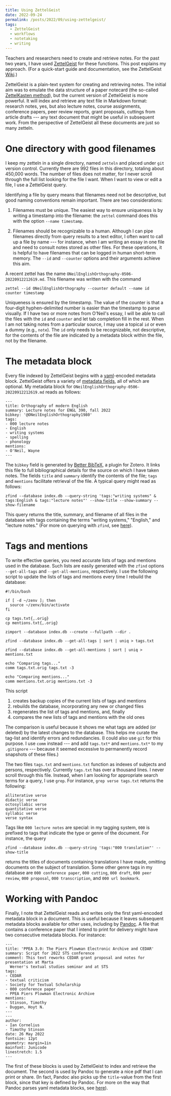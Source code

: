 ```yaml
---
title: Using ZettelGeist
date: 2022-09-24
permalink: /posts/2022/09/using-zettelgeist/
tags:
  - ZettelGeist
  - workflows
  - notetaking
  - writing
---
```


Teachers and researchers need to create and retrieve notes.
For the past two years, I have used [ZettelGeist](https://zettelgeist.github.io/) for these functions.
This post explains my approach.
(For a quick-start guide and documentation, see the ZettelGeist [Wiki](https://github.com/ZettelGeist/zettelgeist/wiki).)

ZettelGeist is a plain-text system for creating and retrieving notes.
The initial aim was to emulate the data structure of a paper notecard (the so-called [ZettelKasten method](https://en.wikipedia.org/wiki/Zettelkasten)), but the current version of ZettelGeist is more powerful.
It will index and retrieve any text file in Markdown format:
research notes, yes, but also
lecture notes,
course assignments,
conference papers,
peer review reports,
grant proposals,
cuttings from article drafts --- any text document that might be useful in subsequent work.
From the perspective of ZettelGeist all these documents are just so many zetteln.

# One directory with good filenames
I keep my zetteln in a single directory, named `zetteln` and placed under `git` version control.
Currently there are 992 files in this directory, totaling about 450,000 words.
The number of files does not matter, for I never scroll through the full list looking for the file I want.
When I want to view or edit a file, I use a ZettelGeist query.

Identifying a file by query means that filenames need not be descriptive, but good naming conventions remain important.
There are two considerations:

1. Filenames must be unique.
The easiest way to ensure uniqueness is by writing a timestamp into the filename: the `zettel` command does this with the option `--name timestamp`.

2. Filenames should be recognizable to a human.
Although I can pipe filenames directly from query results to a text editor, I often want to call up a file by name --- for instance, when I am writing an essay in one file and need to consult notes stored as other files.
For these operations, it is helpful to have filenames that can be logged in human short-term memory.
The `--id` and `--counter` options and their arguments achieve this aim.

A recent zettel has the name `ONeilEnglishOrthography-0506-20220912212619.md`.
This filename was written with the command

```
zettel --id ONeilEnglishOrthography --counter default --name id counter timestamp
```

Uniqueness is ensured by the timestamp.
The value of the counter is that a four-digit hyphen-delimited number is easier than the timestamp to parse visually.
If I have two or more notes from O'Neil's essay, I will be able to call the files with the `id` and `counter` and let tab completion fill in the rest.
When I am not taking notes from a particular source, I may use a topical `id` or even a dummy (e.g., `note`).
The `id` only needs to be recognizable, not descriptive, for the contents of the file are indicated by a metadata block within the file, not by the filename.

# The metadata block

Every file indexed by ZettelGeist begins with a [yaml](https://en.wikipedia.org/wiki/YAML)-encoded metadata block.
ZettelGeist offers a variety of [metadata fields](https://github.com/ZettelGeist/zettelgeist/wiki/Getting-Started#zettelgeist-fields), all of which are optional.
My metadata block for `ONeilEnglishOrthography-0506-20220912212619.md` reads as follows:

```
---
title: Orthography of modern English
summary: Lecture notes for ENGL 390, fall 2022
bibkey: '@ONeilEnglishOrthography1980'
tags:
- 000 lecture notes
- English
- writing systems
- spelling
- phonology
mentions:
- O'Neil, Wayne
---
```

The `bibkey` field is generated by [Better BibTeX](https://retorque.re/zotero-better-bibtex/), a plugin for Zotero.
It links this file to full bibliographical details for the source on which I have taken notes.
The fields `title` and `summary` identify the contents of the file; `tags` and `mentions` facilitate retrieval of the file.
A typical query might read as follows:

```
zfind --database index.db --query-string 'tags:"writing systems" & tags:English & tags:"lecture notes"' --show-title --show-summary --show-filename
```

This query returns the title, summary, and filename of all files in the database with tags containing the terms "writing systems," "English," and "lecture notes."
(For more on querying with `zfind`, see [here](https://github.com/ZettelGeist/zettelgeist/wiki/Getting-Started#retrieving-cards)).

# Tags and mentions

To write effective queries, you need accurate lists of tags and mentions used in the database.
Such lists are easily generated with the `zfind` options `--get-all-tags` and `--get-all-mentions`, respectively.
I use the following script to update the lists of tags and mentions every time I rebuild the database:

```
#!/bin/bash

if [ -d ~/zenv ]; then
  source ~/zenv/bin/activate
fi

cp tags.txt{,.orig}
cp mentions.txt{,.orig}

zimport --database index.db --create --fullpath --dir .

zfind --database index.db --get-all-tags | sort | uniq > tags.txt

zfind --database index.db --get-all-mentions | sort | uniq > mentions.txt

echo "Comparing tags..."
comm tags.txt.orig tags.txt -3

echo "Comparing mentions..."
comm mentions.txt.orig mentions.txt -3
```

This script

1. creates backup copies of the current lists of tags and mentions
2. rebuilds the database, incorporating any new or changed files
3. regenerates the list of tags and mentions, and, finally
4. compares the new lists of tags and mentions with the old ones

The comparison is useful because it shows me what tags are added (or deleted) by the latest changes to the database.
This helps me curate the tag-list and identify errors and redundancies.
(I could also use `git` for this purpose.
I use `comm` instead --- and add `tags.txt*` and `mentions.txt*` to my `.gitignore` --- because it seemed excessive to permanently record snapshots of these files.)


The two files `tags.txt` and `mentions.txt` function as indexes of subjects and persons, respectively.
Currently `tags.txt` has over a thousand lines.
I never scroll through this file.
Instead, when I am looking for appropriate search terms for a query, I use `grep`.
For instance, `grep verse tags.txt` returns the following:

```
alliterative verse
didactic verse
octosyllabic verse
quantitative verse
syllabic verse
verse syntax
```

Tags like `000 lecture notes` are special: in my tagging system, `000` is prefixed to tags that indicate the type or genre of the document.
For instance, the query

```
zfind --database index.db --query-string 'tags:"000 translation"' --show-title
```

returns the titles of documents containing translations I have made, omitting documents on the subject of translation.
Some other genre tags in my database are
`000 conference paper`,
`000 cutting`,
`000 draft`,
`000 peer review`,
`000 proposal`,
`000 transcription`, and
`000 url bookmark`.


# Working with Pandoc

Finally, I note that ZettelGeist reads and writes only the first yaml-encoded metadata block in a document.
This is useful because it leaves subsequent metadata blocks available for other uses, including by [Pandoc](https://pandoc.org/).
A file that contains a conference paper that I intend to print for delivery might have two consecutive metadata blocks.
For instance:

```
---
title: 'PPEA 3.0: The Piers Plowman Electronic Archive and CEDAR'
summary: Script for 2022 STS conference
comment: This text reworks CEDAR grant proposal and notes for presentation at Marta
  Werner's textual studies seminar and at STS
tags:
- CEDAR
- textual criticism
- Society for Textual Scholarship
- 000 conference paper
- PPEA Piers Plowman Electronic Archive
mentions:
- Stinson, Timothy
- Duggan, Hoyt N.
---
---
author:
- Ian Cornelius
- Timothy Stinson
date: 26 May 2022
fontsize: 12pt
geometry: margin=1in
mainfont: Junicode
linestretch: 1.5
---
```

The first of these blocks is used by ZettelGeist to index and retrieve the document.
The second is used by Pandoc to generate a nice pdf that I can print or share.
(In fact, Pandoc also picks up the `title`-value from the first block, since that key is defined by Pandoc.
For more on the way that Pandoc parses yaml metadata blocks, see [here](https://pandoc.org/MANUAL.html#extension-yaml_metadata_block)).

